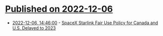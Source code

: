 # [Published on 2022-12-06](index.md)

* [2022-12-06, 14:46:00](https://soylentnews.org/article.pl?sid=22/12/05/1756201&from=rss) - [SpaceX Starlink Fair Use Policy for Canada and U.S. Delayed to 2023](https://soylentnews.org/article.pl?sid=22/12/05/1756201&from=rss)
